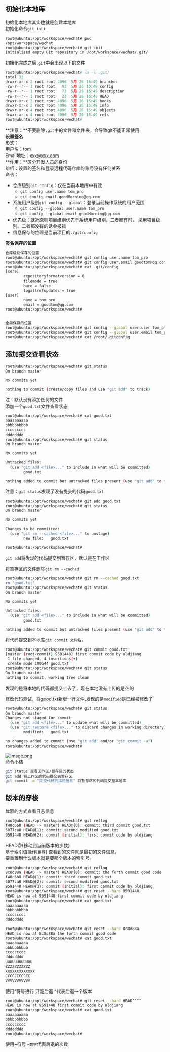 <a name="b5fSJ"></a>
## 初始化本地库
初始化本地库其实也就是创建本地库<br />初始化命令`git init`
```bash
root@ubuntu:/opt/workspace/wechat# pwd
/opt/workspace/wechat
root@ubuntu:/opt/workspace/wechat# git init
Initialized empty Git repository in /opt/workspace/wechat/.git/
```
初始化完成之后`.git`中会出现以下的文件
```python
root@ubuntu:/opt/workspace/wechat# ls -l .git/
total 32
drwxr-xr-x 2 root root 4096  5月 26 16:49 branches
-rw-r--r-- 1 root root   92  5月 26 16:49 config
-rw-r--r-- 1 root root   73  5月 26 16:49 description
-rw-r--r-- 1 root root   23  5月 26 16:49 HEAD
drwxr-xr-x 2 root root 4096  5月 26 16:49 hooks
drwxr-xr-x 2 root root 4096  5月 26 16:49 info
drwxr-xr-x 4 root root 4096  5月 26 16:49 objects
drwxr-xr-x 4 root root 4096  5月 26 16:49 refs
root@ubuntu:/opt/workspace/wechat#
```
**注意：**不要删除`.git`中的文件和文件夹，会导致git不能正常使用<br />**设置签名**<br />形式：<br />用户名：tom<br />Email地址：xxx@xxx.com<br />**作用：**区分开发人员的身份<br />辨析：设置的签名和登录远程代码仓库的账号没有任何关系<br />命令：

- 仓库级别`git config`：仅在当前本地库中有效
   - `git config user.name tom_pro`
   - `git config email goodMorning@qq.com`
- 系统用户级别`git config --global`：登录当前操作系统的用户范围
   - `git config --global user.name tom_pro`
   - `git config --global email goodMorning@qq.com`
- 优先级：就近原则项目级别优先于系统用户级别。二者都有时， 采用项目级别。二者都没有的话会报错
- 信息保存的位置是当前项目的`./git/config`

**签名保存的位置**
```bash
仓库级别保存的位置
root@ubuntu:/opt/workspace/wechat# git config user.name tom_pro
root@ubuntu:/opt/workspace/wechat# git config user.email goodtom@qq.com
root@ubuntu:/opt/workspace/wechat# cat .git/config
[core]
        repositoryformatversion = 0
        filemode = true
        bare = false
        logallrefupdates = true
[user]
        name = tom_pro
        email = goodtom@qq.com
root@ubuntu:/opt/workspace/wechat#


全局保存的位置
root@ubuntu:/opt/workspace/wechat# git config --global user.user tom_plus
root@ubuntu:/opt/workspace/wechat# git config --global user.email tom_plus@qq.com
root@ubuntu:/opt/workspace/wechat# cat /root/.gitconfig
```
<a name="Y21uw"></a>
## 添加提交查看状态
```bash
root@ubuntu:/opt/workspace/wechat# git status
On branch master

No commits yet

nothing to commit (create/copy files and use "git add" to track)

```
注：默认没有添加任何的文件<br />添加一个`good.txt`文件查看状态
```bash
root@ubuntu:/opt/workspace/wechat# cat good.txt
aaaaaaaaaa
bbbbbbbbbb
ccccccccc
dddddddd
root@ubuntu:/opt/workspace/wechat# git status
On branch master

No commits yet

Untracked files:
  (use "git add <file>..." to include in what will be committed)
        good.txt

nothing added to commit but untracked files present (use "git add" to track)
```
注意：`git status`发现了没有提交的代码`good.txt`
```bash
root@ubuntu:/opt/workspace/wechat# git add good.txt
root@ubuntu:/opt/workspace/wechat# git status
On branch master

No commits yet

Changes to be committed:
  (use "git rm --cached <file>..." to unstage)
        new file:   good.txt

root@ubuntu:/opt/workspace/wechat#

```
`git add`将发现的代码提交到暂存区，默认是在工作区

将暂存区的文件删除`git rm --cached`
```bash
root@ubuntu:/opt/workspace/wechat# git rm --cached good.txt
rm 'good.txt'
root@ubuntu:/opt/workspace/wechat# git status
On branch master

No commits yet

Untracked files:
  (use "git add <file>..." to include in what will be committed)
        good.txt

nothing added to commit but untracked files present (use "git add" to track)

```
将代码提交到本地库`git commit 文件名`，
```bash
root@ubuntu:/opt/workspace/wechat# git commit good.txt
[master (root-commit) 9591448] first commit code by oldjiang
 1 file changed, 4 insertions(+)
 create mode 100644 good.txt
root@ubuntu:/opt/workspace/wechat# git status
On branch master
nothing to commit, working tree clean

```
发现的是将本地的代码都提交上去了，现在本地没有上传的是空的

修改代码测试，将good.txt新增一行文件,发现的是`modified`是已经被修改了
```bash
root@ubuntu:/opt/workspace/wechat# git status
On branch master
Changes not staged for commit:
  (use "git add <file>..." to update what will be committed)
  (use "git restore <file>..." to discard changes in working directory)
        modified:   good.txt

no changes added to commit (use "git add" and/or "git commit -a")
root@ubuntu:/opt/workspace/wechat#

```
![image.png](https://cdn.nlark.com/yuque/0/2022/png/2476579/1653566308488-a89d9bfc-4053-4100-9255-3e45dc949c3c.png#clientId=u2bda250a-865f-4&from=paste&height=410&id=u1385766a&originHeight=564&originWidth=1003&originalType=binary&ratio=1&rotation=0&showTitle=false&size=210196&status=done&style=none&taskId=u7323207d-1c29-427e-bbb5-ad7e466896e&title=&width=729.4545454545455)<br />命令小结
```bash
git status 查看工作区/暂存区的状态
git add 将工作区的代码提交到暂存区
git commit -m "提交代码的描述信息" 将暂存区的代码提交至本地库
```
<a name="MOF5Y"></a>
## 版本的穿梭
优雅的方式查看日志信息
```bash
root@ubuntu:/opt/workspace/wechat# git reflog
f40c6b8 (HEAD -> master) HEAD@{0}: commit: third commit good.txt
5077ca0 HEAD@{1}: commit: second modified good.txt
9591448 HEAD@{2}: commit (initial): first commit code by oldjiang

```
HEAD@{移动到当前版本的步数}<br />基于索引值操作[`推荐`] 查看到的文件就是最初的文件信息，<br />要重置到什么版本就是要那个版本的索引号。
```bash
root@ubuntu:/opt/workspace/wechat# git reflog
8c8d88a (HEAD -> master) HEAD@{0}: commit: the forth commit good code
f40c6b8 HEAD@{1}: commit: third commit good.txt
5077ca0 HEAD@{2}: commit: second modified good.txt
9591448 HEAD@{3}: commit (initial): first commit code by oldjiang
root@ubuntu:/opt/workspace/wechat# git reset --hard 9591448
HEAD is now at 9591448 first commit code by oldjiang
root@ubuntu:/opt/workspace/wechat# cat good.txt
aaaaaaaaaa
bbbbbbbbbb
ccccccccc
dddddddd

root@ubuntu:/opt/workspace/wechat# git reset --hard 8c8d88a
HEAD is now at 8c8d88a the forth commit good code
root@ubuntu:/opt/workspace/wechat# cat good.txt
aaaaaaaaaa
bbbbbbbbbb
ccccccccc
dddddddd
UUUUUUUUUUUU
ZZZZZZZZZZZ
XXXXXXXXXXXXX
CCCCCCCCCCC
VVVVVVVVVVV

```
使用^符号进行  只能后退 `^`代表后退一个版本
```bash
root@ubuntu:/opt/workspace/wechat# git reset --hard HEAD^^^^
HEAD is now at 9591448 first commit code by oldjiang
root@ubuntu:/opt/workspace/wechat# cat good.txt
aaaaaaaaaa
bbbbbbbbbb
ccccccccc
dddddddd
root@ubuntu:/opt/workspace/wechat#

```
使用~符号 `~数字`代表后退的次数

